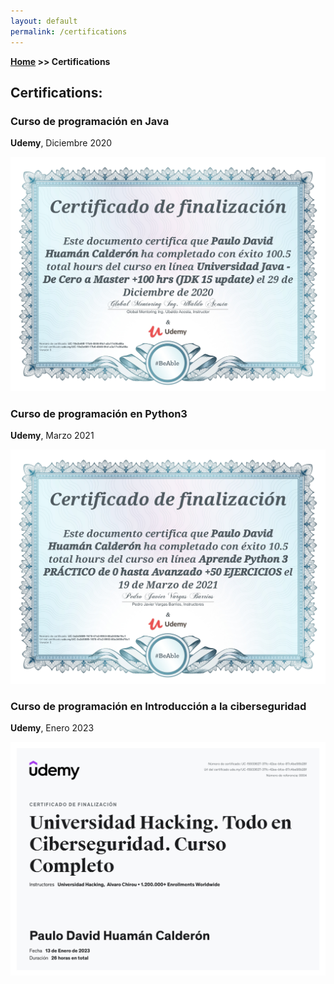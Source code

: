 ```yaml
---
layout: default
permalink: /certifications
---
```


**[Home](/) >> Certifications**

## Certifications:

<div class="card">
  <h3>Curso de programación en Java</h3>
  <p><b>Udemy</b>, Diciembre 2020</p>
  <img src="assents\img\CJava.jpg" alt="CertificadoJava">
</div>

<div class="card">
  <h3>Curso de programación en Python3</h3>
  <p><b>Udemy</b>, Marzo 2021</p>
  <img src="assents\img\CPython.jpg" alt="CertificadoPython">
</div>

<div class="card">
  <h3>Curso de programación en Introducción a la ciberseguridad</h3>
  <p><b>Udemy</b>, Enero 2023</p>
  <img src="assents\img\CHackingACH.jpg" alt="CertificadoPython">
</div>
